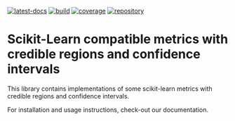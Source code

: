 <!--
SPDX-FileCopyrightText: Copyright © 2023 Idiap Research Institute <contact@idiap.ch>

SPDX-License-Identifier: GPL-3.0-or-later
-->

[![latest-docs](https://img.shields.io/badge/docs-v1.0.0-orange.svg)](https://credible.readthedocs.io/en/v1.0.0/)
[![build](https://gitlab.idiap.ch/biosignal/software/credible/badges/v1.0.0/pipeline.svg)](https://gitlab.idiap.ch/biosignal/software/credible/commits/v1.0.0)
[![coverage](https://gitlab.idiap.ch/biosignal/software/credible/badges/v1.0.0/coverage.svg)](https://www.idiap.ch/software/biosignal/docs/biosignal/software/credible/v1.0.0/coverage/index.html)
[![repository](https://img.shields.io/badge/gitlab-project-0000c0.svg)](https://gitlab.idiap.ch/biosignal/software/credible)

# Scikit-Learn compatible metrics with credible regions and confidence intervals

This library contains implementations of some scikit-learn metrics with credible regions and confidence intervals.

For installation and usage instructions, check-out our documentation.
